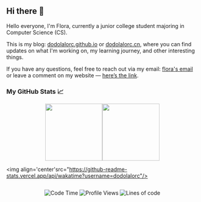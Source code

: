 ## Hi there 👋

Hello everyone, I'm Flora, currently a junior college student majoring in Computer Science (CS).

This is my blog: [dodolalorc.github.io](https://dodolalorc.github.io/) or [dodolalorc.cn](https://dodolalorc.cn/), where you can find updates on what I'm working on, my learning journey, and other interesting things.

If you have any questions, feel free to reach out via my email: [flora's email](mailto:chenflora124@gmail.com) or leave a comment on my website — [here’s the link](https://dodolalorc.github.io/comments/).

### My GitHub Stats 📈

<div style="display:flex;flex-direction:row;justify-content:center;">
  <img height="150" class="img" src="https://github-readme-stats.vercel.app/api?username=dodolalorc&count_private=true&show_icons=true&theme=radical&show_owner=true?include_all_commits=true" />
  <img height="150" class="img" src="https://github-readme-stats.vercel.app/api/top-langs/?username=dodolalorc&layout=compact&theme=radical&hide=javascript,html" />
</div>

<!--START_SECTION:waka-->

<img align='center'src="https://github-readme-stats.vercel.app/api/wakatime?username=dodolalorc"/> 

<div style="width:100%;display:flex;flex-direction:row;justify-content:center; items-align:center;">

![Code Time](http://img.shields.io/badge/Code%20Time-327%20hrs%2028%20mins-blue) ![Profile Views](http://img.shields.io/badge/Profile%20Views-2-blue) ![Lines of code](https://img.shields.io/badge/From%20Hello%20World%20I%27ve%20Written-1.6%20million%20lines%20of%20code-blue)

</div>



<!--END_SECTION:waka-->
